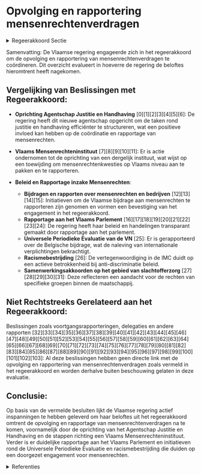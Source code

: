 # Opvolging en rapportering mensenrechtenverdragen

<details>
        <summary>Regeerakkoord Sectie </summary>
        <p>3.2.5 Opvolging en rapportering mensenrechtenverdragen De Vlaamse minister bevoegd voor Justitie en Handhaving neemt de coördinatie op zich voor het Vlaams niveau wat betreft de opvolging en rapportering van mensen-rechtenverdragen. </p>
        </details> 

Samenvatting:
De Vlaamse regering engageerde zich in het regeerakkoord om de opvolging en rapportering van mensenrechtenverdragen te coördineren. Dit overzicht evalueert in hoeverre de regering de beloftes hieromtrent heeft nagekomen.

## Vergelijking van Beslissingen met Regeerakkoord:
- **Oprichting Agentschap Justitie en Handhaving** \[0\]\[1\]\[2\]\[3\]\[4\]\[5\]\[6\]: De regering heeft dit nieuwe agentschap opgericht om de taken rond justitie en handhaving efficiënter te structureren, wat een positieve invloed kan hebben op de coördinatie en rapportage van mensenrechten.
  
- **Vlaams Mensenrechteninstituut** \[7\]\[8\]\[9\]\[10\]\[11\]: Er is actie ondernomen tot de oprichting van een dergelijk instituut, wat wijst op een toewijding om mensenrechtenkwesties op Vlaams niveau aan te pakken en te rapporteren.

- **Beleid en Rapportage inzake Mensenrechten**:
  - **Bijdragen en rapporten over mensenrechten en bedrijven** \[12\]\[13\]\[14\]\[15\]: Initiatieven om de Vlaamse bijdrage aan mensenrechten te rapporteren zijn genomen en vormen een bevestiging van het engagement in het regeerakkoord.
  - **Rapportage aan het Vlaams Parlement** \[16\]\[17\]\[18\]\[19\]\[20\]\[21\]\[22\]\[23\]\[24\]: De regering heeft haar beleid en handelingen transparant gemaakt door rapportage aan het parlement.
  - **Universele Periodieke Evaluatie van de VN** \[25\]: Er is gerapporteerd over de Belgische bijdrage, wat de naleving van internationale verplichtingen bekrachtigt.
  - **Racismebestrijding** \[26\]: De vertegenwoordiging in de IMC duidt op een actieve betrokkenheid bij anti-discriminatie beleid.
  - **Samenwerkingsakkoorden op het gebied van slachtofferzorg** \[27\]\[28\]\[29\]\[30\]\[31\]: Deze reflecteren een aandacht voor de rechten van specifieke groepen binnen de maatschappij.

## Niet Rechtstreeks Gerelateerd aan het Regeerakkoord:
Beslissingen zoals voortgangsrapporteringen, delegaties en andere rapporten \[32\]\[33\]\[34\]\[35\]\[36\]\[37\]\[38\]\[39\]\[40\]\[41\]\[42\]\[43\]\[44\]\[45\]\[46\]\[47\]\[48\]\[49\]\[50\]\[51\]\[52\]\[53\]\[54\]\[55\]\[56\]\[57\]\[58\]\[59\]\[60\]\[61\]\[62\]\[63\]\[64\]\[65\]\[66\]\[67\]\[68\]\[69\]\[70\]\[71\]\[72\]\[73\]\[74\]\[75\]\[76\]\[77\]\[78\]\[79\]\[80\]\[81\]\[82\]\[83\]\[84\]\[85\]\[86\]\[87\]\[88\]\[89\]\[90\]\[91\]\[92\]\[93\]\[94\]\[95\]\[96\]\[97\]\[98\]\[99\]\[100\]\[101\]\[102\]\[103\]: Al deze beslissingen hebben geen directe link met de opvolging en rapportering van mensenrechtenverdragen zoals vermeld in het regeerakkoord en worden derhalve buiten beschouwing gelaten in deze evaluatie.

## Conclusie:
Op basis van de vermelde besluiten lijkt de Vlaamse regering actief inspanningen te hebben geleverd om haar beloftes uit het regeerakkoord omtrent de opvolging en rapportage van mensenrechtenverdragen na te komen, voornamelijk door de oprichting van het Agentschap Justitie en Handhaving en de stappen richting een Vlaams Mensenrechteninstituut. Verder is er duidelijke rapportage aan het Vlaams Parlement en initiatieven rond de Universele Periodieke Evaluatie en racismebestrijding die duiden op een doorgezet engagement voor mensenrechten.

<details>
        <summary> Referenties</summary>
        **[\[0\]](https://beslissingenvlaamseregering.vlaanderen.be/?search=Oprichting%20Agentschap%20Justitie%20en%20Handhaving&dateOption=select&startDate=2021-07-16T06%3A00%3A00Z&endDate=2021-07-16T06%3A00%3A00Z)** : **(2021-07-16)** Oprichting Agentschap Justitie en Handhaving 

**[\[1\]](https://beslissingenvlaamseregering.vlaanderen.be/?search=Oprichting%20Agentschap%20Justitie%20en%20Handhaving&dateOption=select&startDate=2021-09-03T10%3A00%3A00Z&endDate=2021-09-03T10%3A00%3A00Z)** : **(2021-09-03)** Oprichting Agentschap Justitie en Handhaving 

**[\[2\]](https://beslissingenvlaamseregering.vlaanderen.be/?search=Personeelsplan%20voor%20het%20Agentschap%20Justitie%20en%20Handhaving&dateOption=select&startDate=2022-01-28T09%3A00%3A00Z&endDate=2022-01-28T09%3A00%3A00Z)** : **(2022-01-28)** Personeelsplan voor het Agentschap Justitie en Handhaving 

**[\[3\]](https://beslissingenvlaamseregering.vlaanderen.be/?search=Oprichting%20Agentschap%20Justitie%20en%20Handhaving%3A%20wijzigingsdecreet&dateOption=select&startDate=2022-01-14T09%3A00%3A00Z&endDate=2022-01-14T09%3A00%3A00Z)** : **(2022-01-14)** Oprichting Agentschap Justitie en Handhaving: wijzigingsdecreet 

**[\[4\]](https://beslissingenvlaamseregering.vlaanderen.be/?search=Oprichting%20Agentschap%20Justitie%20en%20Handhaving%3A%20wijzigingsbesluiten&dateOption=select&startDate=2022-01-14T09%3A00%3A00Z&endDate=2022-01-14T09%3A00%3A00Z)** : **(2022-01-14)** Oprichting Agentschap Justitie en Handhaving: wijzigingsbesluiten 

**[\[5\]](https://beslissingenvlaamseregering.vlaanderen.be/?search=Oprichting%20Agentschap%20Justitie%20en%20Handhaving%3A%20wijzigingsbesluiten&dateOption=select&startDate=2021-11-19T09%3A00%3A00Z&endDate=2021-11-19T09%3A00%3A00Z)** : **(2021-11-19)** Oprichting Agentschap Justitie en Handhaving: wijzigingsbesluiten 

**[\[6\]](https://beslissingenvlaamseregering.vlaanderen.be/?search=Oprichting%20Agentschap%20Justitie%20en%20Handhaving%3A%20wijzigingsbesluiten&dateOption=select&startDate=2022-03-11T09%3A00%3A00Z&endDate=2022-03-11T09%3A00%3A00Z)** : **(2022-03-11)** Oprichting Agentschap Justitie en Handhaving: wijzigingsbesluiten 

**[\[7\]](https://beslissingenvlaamseregering.vlaanderen.be/?search=Oprichtingsdecreet%20Vlaams%20Mensenrechteninstituut&dateOption=select&startDate=2022-10-28T08%3A00%3A00Z&endDate=2022-10-28T08%3A00%3A00Z)** : **(2022-10-28)** Oprichtingsdecreet Vlaams Mensenrechteninstituut 

**[\[8\]](https://beslissingenvlaamseregering.vlaanderen.be/?search=Oprichtingsdecreet%20Vlaams%20Mensenrechteninstituut&dateOption=select&startDate=2021-12-17T09%3A00%3A00Z&endDate=2021-12-17T09%3A00%3A00Z)** : **(2021-12-17)** Oprichtingsdecreet Vlaams Mensenrechteninstituut 

**[\[9\]](https://beslissingenvlaamseregering.vlaanderen.be/?search=Oprichtingsdecreet%20Vlaams%20Mensenrechteninstituut%3A%20opzeggen%20samenwerkingsakkoord%20Unia&dateOption=select&startDate=2022-07-08T08%3A00%3A00Z&endDate=2022-07-08T08%3A00%3A00Z)** : **(2022-07-08)** Oprichtingsdecreet Vlaams Mensenrechteninstituut: opzeggen samenwerkingsakkoord Unia 

**[\[10\]](https://beslissingenvlaamseregering.vlaanderen.be/?search=Oprichtingsdecreet%20Vlaams%20Mensenrechteninstituut&dateOption=select&startDate=2022-03-25T09%3A00%3A00Z&endDate=2022-03-25T09%3A00%3A00Z)** : **(2022-03-25)** Oprichtingsdecreet Vlaams Mensenrechteninstituut 

**[\[11\]](https://beslissingenvlaamseregering.vlaanderen.be/?search=Conceptnota%3A%20%E2%80%9CDe%20basisarchitectuur%20voor%20een%20Vlaams%20Mensenrechteninstituut%E2%80%9D&dateOption=select&startDate=2021-07-16T06%3A00%3A00Z&endDate=2021-07-16T06%3A00%3A00Z)** : **(2021-07-16)** Conceptnota: “De basisarchitectuur voor een Vlaams Mensenrechteninstituut” 

**[\[12\]](https://beslissingenvlaamseregering.vlaanderen.be/?search=Vlaamse%20bijdrage%20voor%20het%20tweede%20Nationaal%20Actieplan%20inzake%20Bedrijven%20en%20Mensenrechten&dateOption=select&startDate=2022-04-22T08%3A00%3A00Z&endDate=2022-04-22T08%3A00%3A00Z)** : **(2022-04-22)** Vlaamse bijdrage voor het tweede Nationaal Actieplan inzake Bedrijven en Mensenrechten 

**[\[13\]](https://beslissingenvlaamseregering.vlaanderen.be/?search=Vlaamse%20bijdrage%20aan%20het%20tweede%20Vrijwillig%20Nationaal%20Rapport%20over%20de%20voortgang%20van%20Agenda%202030%20en%20de%20duurzame%20ontwikkelingsdoelstellingen&dateOption=select&startDate=2022-10-21T08%3A00%3A00Z&endDate=2022-10-21T08%3A00%3A00Z)** : **(2022-10-21)** Vlaamse bijdrage aan het tweede Vrijwillig Nationaal Rapport over de voortgang van Agenda 2030 en de duurzame ontwikkelingsdoelstellingen 

**[\[14\]](https://beslissingenvlaamseregering.vlaanderen.be/?search=Kaderdecreet%20handhaving%20Vlaamse%20regelgeving&dateOption=select&startDate=2023-07-14T08%3A00%3A00Z&endDate=2023-07-14T08%3A00%3A00Z)** : **(2023-07-14)** Kaderdecreet handhaving Vlaamse regelgeving 

**[\[15\]](https://beslissingenvlaamseregering.vlaanderen.be/?search=Bekrachtiging%20en%20afkondiging%20decreet%20over%20het%20jeugd-%20en%20kinderrechtenbeleid%20en%20de%20ondersteuning%20van%20het%20jeugdwerk&dateOption=select&startDate=2023-11-23T16%3A00%3A00Z&endDate=2023-11-23T16%3A00%3A00Z)** : **(2023-11-23)** Bekrachtiging en afkondiging decreet over het jeugd- en kinderrechtenbeleid en de ondersteuning van het jeugdwerk 

**[\[16\]](https://beslissingenvlaamseregering.vlaanderen.be/?search=Rapportering%20aan%20het%20Vlaams%20Parlement%20in%20het%20kader%20van%20het%20decreet%20betreffende%20het%20vervreemden%20van%20onroerende%20domeingoederen%20en%20het%20vestigen%20en%20vervreemden%20van%20zakelijke%20rechten%20door%20de%20Vlaamse%20Gemeenschap%20en%20het%20Vlaamse%20Gewest&dateOption=select&startDate=2020-10-30T09%3A00%3A00Z&endDate=2020-10-30T09%3A00%3A00Z)** : **(2020-10-30)** Rapportering aan het Vlaams Parlement in het kader van het decreet betreffende het vervreemden van onroerende domeingoederen en het vestigen en vervreemden van zakelijke rechten door de Vlaamse Gemeenschap en het Vlaamse Gewest 

**[\[17\]](https://beslissingenvlaamseregering.vlaanderen.be/?search=Rapportering%20aan%20het%20Vlaams%20Parlement%20in%20het%20kader%20van%20het%20decreet%20betreffende%20het%20vervreemden%20van%20onroerende%20domeingoederen%20en%20het%20vestigen%20en%20vervreemden%20van%20zakelijke%20rechten%20door%20de%20Vlaamse%20Gemeenschap%20en%20het%20Vlaamse%20Gewest&dateOption=select&startDate=2021-11-12T09%3A00%3A00Z&endDate=2021-11-12T09%3A00%3A00Z)** : **(2021-11-12)** Rapportering aan het Vlaams Parlement in het kader van het decreet betreffende het vervreemden van onroerende domeingoederen en het vestigen en vervreemden van zakelijke rechten door de Vlaamse Gemeenschap en het Vlaamse Gewest 

**[\[18\]](https://beslissingenvlaamseregering.vlaanderen.be/?search=Rapportering%20aan%20het%20Vlaams%20Parlement%20in%20het%20kader%20van%20het%20decreet%20betreffende%20het%20vervreemden%20van%20onroerende%20domeingoederen%20en%20het%20vestigen%20en%20vervreemden%20van%20zakelijke%20rechten%20door%20de%20Vlaamse%20Gemeenschap%20en%20het%20Vlaamse%20Gewest&dateOption=select&startDate=2022-10-21T08%3A00%3A00Z&endDate=2022-10-21T08%3A00%3A00Z)** : **(2022-10-21)** Rapportering aan het Vlaams Parlement in het kader van het decreet betreffende het vervreemden van onroerende domeingoederen en het vestigen en vervreemden van zakelijke rechten door de Vlaamse Gemeenschap en het Vlaamse Gewest 

**[\[19\]](https://beslissingenvlaamseregering.vlaanderen.be/?search=Rapportering%20aan%20het%20Vlaams%20Parlement%20in%20het%20kader%20van%20het%20decreet%20betreffende%20het%20vervreemden%20van%20onroerende%20domeingoederen%20en%20het%20vestigen%20en%20vervreemden%20van%20zakelijke%20rechten%20door%20de%20Vlaamse%20Gemeenschap%20en%20het%20Vlaamse%20Gewest&dateOption=select&startDate=2023-10-20T08%3A00%3A00Z&endDate=2023-10-20T08%3A00%3A00Z)** : **(2023-10-20)** Rapportering aan het Vlaams Parlement in het kader van het decreet betreffende het vervreemden van onroerende domeingoederen en het vestigen en vervreemden van zakelijke rechten door de Vlaamse Gemeenschap en het Vlaamse Gewest 

**[\[20\]](https://beslissingenvlaamseregering.vlaanderen.be/?search=Europees%20Sociaal%20Handvest%3A%20indiening%20van%20het%2015de%20Belgisch%20rapport&dateOption=select&startDate=2021-01-22T09%3A00%3A00Z&endDate=2021-01-22T09%3A00%3A00Z)** : **(2021-01-22)** Europees Sociaal Handvest: indiening van het 15de Belgisch rapport 

**[\[21\]](https://beslissingenvlaamseregering.vlaanderen.be/?search=Voortgangsrapportering%20regiovorming&dateOption=select&startDate=2023-07-14T08%3A00%3A00Z&endDate=2023-07-14T08%3A00%3A00Z)** : **(2023-07-14)** Voortgangsrapportering regiovorming 

**[\[22\]](https://beslissingenvlaamseregering.vlaanderen.be/?search=Rapportering%20over%20de%20werking%20van%20de%20werk-%20en%20zorgtrajecten&dateOption=select&startDate=2022-07-08T08%3A00%3A00Z&endDate=2022-07-08T08%3A00%3A00Z)** : **(2022-07-08)** Rapportering over de werking van de werk- en zorgtrajecten 

**[\[23\]](https://beslissingenvlaamseregering.vlaanderen.be/?search=Rapportering%20over%20de%20uitvoering%20van%20de%20beheersovereenkomst%20met%20de%20VRT%20over%20de%20activiteiten%20van%20het%20jaar%202021&dateOption=select&startDate=2022-06-03T08%3A00%3A00Z&endDate=2022-06-03T08%3A00%3A00Z)** : **(2022-06-03)** Rapportering over de uitvoering van de beheersovereenkomst met de VRT over de activiteiten van het jaar 2021 

**[\[24\]](https://beslissingenvlaamseregering.vlaanderen.be/?search=Vlaanderen%20als%20territoriaal%20co%C3%B6rdinator%20van%20het%20Europees%20Burgemeestersconvenant&dateOption=select&startDate=2022-02-25T09%3A00%3A00Z&endDate=2022-02-25T09%3A00%3A00Z)** : **(2022-02-25)** Vlaanderen als territoriaal coördinator van het Europees Burgemeestersconvenant 

**[\[25\]](https://beslissingenvlaamseregering.vlaanderen.be/?search=Universele%20Periodieke%20Evaluatie%20in%20het%20kader%20van%20de%20mensenrechtenraad%20van%20de%20Verenigde%20Naties&dateOption=select&startDate=2021-03-12T09%3A00%3A00Z&endDate=2021-03-12T09%3A00%3A00Z)** : **(2021-03-12)** Universele Periodieke Evaluatie in het kader van de mensenrechtenraad van de Verenigde Naties 

**[\[26\]](https://beslissingenvlaamseregering.vlaanderen.be/?search=Vertegenwoordiging%20van%20de%20Vlaamse%20Regering%20in%20de%20Interministeriele%20Conferentie%20Racismebestrijding&dateOption=select&startDate=2020-03-20T09%3A00%3A00Z&endDate=2020-03-20T09%3A00%3A00Z)** : **(2020-03-20)** Vertegenwoordiging van de Vlaamse Regering in de Interministeriele Conferentie Racismebestrijding 

**[\[27\]](https://beslissingenvlaamseregering.vlaanderen.be/?search=Voorontwerp%20instemmingsdecreet%20samenwerkingsakkoord%20slachtofferzorg&dateOption=select&startDate=2023-07-07T09%3A00%3A00Z&endDate=2023-07-07T09%3A00%3A00Z)** : **(2023-07-07)** Voorontwerp instemmingsdecreet samenwerkingsakkoord slachtofferzorg 

**[\[28\]](https://beslissingenvlaamseregering.vlaanderen.be/?search=Samenwerkingsakkoord%20slachtofferzorg%20Vlaanderen%3A%20actualisering&dateOption=select&startDate=2023-11-10T09%3A00%3A00Z&endDate=2023-11-10T09%3A00%3A00Z)** : **(2023-11-10)** Samenwerkingsakkoord slachtofferzorg Vlaanderen: actualisering 

**[\[29\]](https://beslissingenvlaamseregering.vlaanderen.be/?search=Instemmingsdecreet%20samenwerkingsakkoord%20slachtofferzorg&dateOption=select&startDate=2023-03-17T09%3A00%3A00Z&endDate=2023-03-17T09%3A00%3A00Z)** : **(2023-03-17)** Instemmingsdecreet samenwerkingsakkoord slachtofferzorg 

**[\[30\]](https://beslissingenvlaamseregering.vlaanderen.be/?search=Samenwerkingsakkoord%20hulp-%20en%20dienstverlening%20aan%20gedetineerden&dateOption=select&startDate=2023-07-14T08%3A00%3A00Z&endDate=2023-07-14T08%3A00%3A00Z)** : **(2023-07-14)** Samenwerkingsakkoord hulp- en dienstverlening aan gedetineerden 

**[\[31\]](https://beslissingenvlaamseregering.vlaanderen.be/?search=Samenwerkingsakkoord%20slachtofferzorg%20Brussel%3A%20definitieve%20goedkeuring&dateOption=select&startDate=2023-11-10T09%3A00%3A00Z&endDate=2023-11-10T09%3A00%3A00Z)** : **(2023-11-10)** Samenwerkingsakkoord slachtofferzorg Brussel: definitieve goedkeuring 

**[\[32\]](https://beslissingenvlaamseregering.vlaanderen.be/?search=Rapportering%20over%20de%20deelname%20aan%20vergaderingen%20van%20het%20College%20van%20de%20Vlaamse%20Gemeenschapscommissie%20en%20het%20Verenigd%20College%20van%20de%20Gemeenschappelijke%20Gemeenschapscommissie&dateOption=select&startDate=2021-12-17T09%3A00%3A00Z&endDate=2021-12-17T09%3A00%3A00Z)** : **(2021-12-17)** Rapportering over de deelname aan vergaderingen van het College van de Vlaamse Gemeenschapscommissie en het Verenigd College van de Gemeenschappelijke Gemeenschapscommissie 

**[\[33\]](https://beslissingenvlaamseregering.vlaanderen.be/?search=Rapportering%20over%20de%20deelname%20aan%20vergaderingen%20van%20het%20College%20van%20de%20Vlaamse%20Gemeenschapscommissie%20en%20het%20Verenigd%20College%20van%20de%20Gemeenschappelijke%20Gemeenschapscommissie&dateOption=select&startDate=2022-12-23T09%3A00%3A00Z&endDate=2022-12-23T09%3A00%3A00Z)** : **(2022-12-23)** Rapportering over de deelname aan vergaderingen van het College van de Vlaamse Gemeenschapscommissie en het Verenigd College van de Gemeenschappelijke Gemeenschapscommissie 

**[\[34\]](https://beslissingenvlaamseregering.vlaanderen.be/?search=Rapportering%20over%20de%20deelname%20aan%20vergaderingen%20van%20het%20College%20van%20de%20Vlaamse%20Gemeenschapscommissie%20en%20het%20Verenigd%20College%20van%20de%20Gemeenschappelijke%20Gemeenschapscommissie&dateOption=select&startDate=2023-12-22T09%3A00%3A00Z&endDate=2023-12-22T09%3A00%3A00Z)** : **(2023-12-22)** Rapportering over de deelname aan vergaderingen van het College van de Vlaamse Gemeenschapscommissie en het Verenigd College van de Gemeenschappelijke Gemeenschapscommissie 

**[\[35\]]** : **(2020-04-03)**  

**[\[36\]]** : **(2020-04-03)**  

**[\[37\]](https://beslissingenvlaamseregering.vlaanderen.be/?search=Milieuhandhavingsrapport%202019%20van%20de%20Vlaamse%20Hoge%20Handhavingsraad%20voor%20Ruimte%20en%20Milieu%20%28VHRM%29&dateOption=select&startDate=2020-11-13T09%3A00%3A00Z&endDate=2020-11-13T09%3A00%3A00Z)** : **(2020-11-13)** Milieuhandhavingsrapport 2019 van de Vlaamse Hoge Handhavingsraad voor Ruimte en Milieu (VHRM) 

**[\[38\]]** : **(2020-03-13)**  

**[\[39\]](https://beslissingenvlaamseregering.vlaanderen.be/?search=Indiening%20Belgische%20rapportering%20over%20de%20implementatie%20van%20de%20UNESCO%202005%20Conventie%20betreffende%20de%20bescherming%20en%20de%20bevordering%20van%20de%20diversiteit%20van%20cultuuruitingen&dateOption=select&startDate=2021-06-18T08%3A00%3A00Z&endDate=2021-06-18T08%3A00%3A00Z)** : **(2021-06-18)** Indiening Belgische rapportering over de implementatie van de UNESCO 2005 Conventie betreffende de bescherming en de bevordering van de diversiteit van cultuuruitingen 

**[\[40\]](https://beslissingenvlaamseregering.vlaanderen.be/?search=Rapportering%20over%20de%20toepassing%20van%20het%20Bestuursdecreet%20-%20Hoofdstuk%20deugdelijk%20bestuur&dateOption=select&startDate=2022-06-17T09%3A00%3A00Z&endDate=2022-06-17T09%3A00%3A00Z)** : **(2022-06-17)** Rapportering over de toepassing van het Bestuursdecreet - Hoofdstuk deugdelijk bestuur 

**[\[41\]](https://beslissingenvlaamseregering.vlaanderen.be/?search=Bijkomende%20afspraken%20voor%20de%20opvolging%20van%20de%20personeels-%20en%20budgettaire%20besparing%202020-2024%20in%20Vlaamse%20overheid&dateOption=select&startDate=2022-09-09T08%3A00%3A00Z&endDate=2022-09-09T08%3A00%3A00Z)** : **(2022-09-09)** Bijkomende afspraken voor de opvolging van de personeels- en budgettaire besparing 2020-2024 in Vlaamse overheid 

**[\[42\]](https://beslissingenvlaamseregering.vlaanderen.be/?search=Vlaamse%20Hoge%20Handhavingsraad%20voor%20Ruimte%20en%20Milieu%20%28VHRM%29%3A%20handhavingsrapport%20Ruimtelijke%20Ordening%202019&dateOption=select&startDate=2020-11-20T09%3A00%3A00Z&endDate=2020-11-20T09%3A00%3A00Z)** : **(2020-11-20)** Vlaamse Hoge Handhavingsraad voor Ruimte en Milieu (VHRM): handhavingsrapport Ruimtelijke Ordening 2019 

**[\[43\]](https://beslissingenvlaamseregering.vlaanderen.be/?search=Voortgangsrapportering%20regiovorming&dateOption=select&startDate=2022-07-08T08%3A00%3A00Z&endDate=2022-07-08T08%3A00%3A00Z)** : **(2022-07-08)** Voortgangsrapportering regiovorming 

**[\[44\]](https://beslissingenvlaamseregering.vlaanderen.be/?search=Uitvoeringsbesluit%20decreet%20jeugd-%20en%20kinderrechtenbeleid&dateOption=select&startDate=2020-07-17T08%3A00%3A00Z&endDate=2020-07-17T08%3A00%3A00Z)** : **(2020-07-17)** Uitvoeringsbesluit decreet jeugd- en kinderrechtenbeleid 

**[\[45\]]** : **(2020-09-22)**  

**[\[46\]]** : **(2020-09-25)**  

**[\[47\]](https://beslissingenvlaamseregering.vlaanderen.be/?search=Decreet%20over%20het%20geco%C3%B6rdineerd%20Vlaams%20vrijwilligersbeleid&dateOption=select&startDate=2023-06-23T08%3A00%3A00Z&endDate=2023-06-23T08%3A00%3A00Z)** : **(2023-06-23)** Decreet over het gecoördineerd Vlaams vrijwilligersbeleid 

**[\[48\]](https://beslissingenvlaamseregering.vlaanderen.be/?search=Ondersteuning%20in%20het%20kader%20van%20de%20organisatie%20van%20de%20hulp-%20en%20dienstverlening%20aan%20gedetineerden%3A%20ingebed%20in%20Agentschap%20Justitie%20en%20Handhaving&dateOption=select&startDate=2023-07-14T08%3A00%3A00Z&endDate=2023-07-14T08%3A00%3A00Z)** : **(2023-07-14)** Ondersteuning in het kader van de organisatie van de hulp- en dienstverlening aan gedetineerden: ingebed in Agentschap Justitie en Handhaving 

**[\[49\]](https://beslissingenvlaamseregering.vlaanderen.be/?search=Samenwerkingsakkoord%20uitwisseling%20gegevens%20tussen%20Openbaar%20Ministerie%20en%20een%20Vlaamse%20bestuurlijke%20beboetingsinstantie&dateOption=select&startDate=2023-03-17T09%3A00%3A00Z&endDate=2023-03-17T09%3A00%3A00Z)** : **(2023-03-17)** Samenwerkingsakkoord uitwisseling gegevens tussen Openbaar Ministerie en een Vlaamse bestuurlijke beboetingsinstantie 

**[\[50\]](https://beslissingenvlaamseregering.vlaanderen.be/?search=Rapportageverplichting%20vzw%20BO%20Vlas&dateOption=select&startDate=2020-03-06T09%3A00%3A00Z&endDate=2020-03-06T09%3A00%3A00Z)** : **(2020-03-06)** Rapportageverplichting vzw BO Vlas 

**[\[51\]](https://beslissingenvlaamseregering.vlaanderen.be/?search=Uitvoeringsbesluit%20decreet%20jeugd-%20en%20kinderrechtenbeleid&dateOption=select&startDate=2020-09-25T08%3A00%3A00Z&endDate=2020-09-25T08%3A00%3A00Z)** : **(2020-09-25)** Uitvoeringsbesluit decreet jeugd- en kinderrechtenbeleid 

**[\[52\]](https://beslissingenvlaamseregering.vlaanderen.be/?search=Delegatie%20minister%20voor%20justitiehuizen&dateOption=select&startDate=2021-07-16T06%3A00%3A00Z&endDate=2021-07-16T06%3A00%3A00Z)** : **(2021-07-16)** Delegatie minister voor justitiehuizen 

**[\[53\]](https://beslissingenvlaamseregering.vlaanderen.be/?search=Plan%20Vlaamse%20veerkracht%3A%20dossier%20151&dateOption=select&startDate=2021-03-12T09%3A00%3A00Z&endDate=2021-03-12T09%3A00%3A00Z)** : **(2021-03-12)** Plan Vlaamse veerkracht: dossier 151 

**[\[54\]](https://beslissingenvlaamseregering.vlaanderen.be/?search=Samenwerkingsakkoord%20regionale%20sociale%20inspecties&dateOption=select&startDate=2021-09-10T08%3A00%3A00Z&endDate=2021-09-10T08%3A00%3A00Z)** : **(2021-09-10)** Samenwerkingsakkoord regionale sociale inspecties 

**[\[55\]](https://beslissingenvlaamseregering.vlaanderen.be/?search=Uitvoering%20bepalingen%20decreet%20justitiehuizen%20en%20juridische%20eerstelijnsbijstand&dateOption=select&startDate=2022-01-21T09%3A00%3A00Z&endDate=2022-01-21T09%3A00%3A00Z)** : **(2022-01-21)** Uitvoering bepalingen decreet justitiehuizen en juridische eerstelijnsbijstand 

**[\[56\]](https://beslissingenvlaamseregering.vlaanderen.be/?search=Rapportageverplichting%20vzw%20BO%20Vlas&dateOption=select&startDate=2020-01-24T09%3A00%3A00Z&endDate=2020-01-24T09%3A00%3A00Z)** : **(2020-01-24)** Rapportageverplichting vzw BO Vlas 

**[\[57\]]** : **(2020-03-27)**  

**[\[58\]](https://beslissingenvlaamseregering.vlaanderen.be/?search=Hoge%20Raad%20voor%20de%20Handhavingsuitvoering%3A%20benoeming%20leden&dateOption=select&startDate=2020-10-30T09%3A00%3A00Z&endDate=2020-10-30T09%3A00%3A00Z)** : **(2020-10-30)** Hoge Raad voor de Handhavingsuitvoering: benoeming leden 

**[\[59\]](https://beslissingenvlaamseregering.vlaanderen.be/?search=Aanpassing%20huishoudelijk%20reglement%20als%20bijlage%20aan%20de%20samenwerkingsovereenkomst%20van%207%20juli%202000%20over%20de%20voorbereiding%20van%20de%20werkzaamheden%20binnen%20de%20onderafdeling%20Vlaams%20Gewest%20en%20Vlaamse%20Gemeenschap%20van%20de%20eerste%20afdeling%20van%20het%20Comit%C3%A9%20voor%20de%20provinciale%20en%20plaatselijke%20overheidsdiensten%20%28Comit%C3%A9%20C1%29&dateOption=select&startDate=2021-04-30T08%3A00%3A00Z&endDate=2021-04-30T08%3A00%3A00Z)** : **(2021-04-30)** Aanpassing huishoudelijk reglement als bijlage aan de samenwerkingsovereenkomst van 7 juli 2000 over de voorbereiding van de werkzaamheden binnen de onderafdeling Vlaams Gewest en Vlaamse Gemeenschap van de eerste afdeling van het Comité voor de provinciale en plaatselijke overheidsdiensten (Comité C1) 

**[\[60\]](https://beslissingenvlaamseregering.vlaanderen.be/?search=Vlaams%20Intersectoraal%20Akkoord%20voor%20de%20social/non-profitsectoren%3A%20Begeleidend%20Comit%C3%A9%20opvolging%20van%20de%20monitoring%20van%20personeelsgegevens&dateOption=select&startDate=2019-12-13T09%3A00%3A00Z&endDate=2019-12-13T09%3A00%3A00Z)** : **(2019-12-13)** Vlaams Intersectoraal Akkoord voor de social/non-profitsectoren: Begeleidend Comité opvolging van de monitoring van personeelsgegevens 

**[\[61\]](https://beslissingenvlaamseregering.vlaanderen.be/?search=Protocol%20inzake%20het%20engagement%20van%20de%20ondertekenende%20partijen%20betreffende%20het%20personeel%20van%20de%20sociale%20huisvestingsmaatschappijen%20en%20de%20sociale%20verhuurkantoren%20in%20het%20Vlaamse%20Gewest&dateOption=select&startDate=2022-10-07T08%3A00%3A00Z&endDate=2022-10-07T08%3A00%3A00Z)** : **(2022-10-07)** Protocol inzake het engagement van de ondertekenende partijen betreffende het personeel van de sociale huisvestingsmaatschappijen en de sociale verhuurkantoren in het Vlaamse Gewest 

**[\[62\]](https://beslissingenvlaamseregering.vlaanderen.be/?search=Uitvoering%20decreet%20Vlaams%20vrijwilligersbeleid%3A%20procedures%20subsidi%C3%ABring%20vzw%20Vlaams%20Steunpunt%20Vrijwilligerswerk&dateOption=select&startDate=2023-09-08T08%3A00%3A00Z&endDate=2023-09-08T08%3A00%3A00Z)** : **(2023-09-08)** Uitvoering decreet Vlaams vrijwilligersbeleid: procedures subsidiëring vzw Vlaams Steunpunt Vrijwilligerswerk 

**[\[63\]](https://beslissingenvlaamseregering.vlaanderen.be/?search=Personeelsplan%20Agentschap%20Justitie%20en%20Handhaving&dateOption=select&startDate=2023-02-17T09%3A00%3A00Z&endDate=2023-02-17T09%3A00%3A00Z)** : **(2023-02-17)** Personeelsplan Agentschap Justitie en Handhaving 

**[\[64\]](https://beslissingenvlaamseregering.vlaanderen.be/?search=Decreet%20coronagebonden%20bemiddelingsopdracht%20woninghuurovereenkomsten&dateOption=select&startDate=2020-05-08T08%3A00%3A00Z&endDate=2020-05-08T08%3A00%3A00Z)** : **(2020-05-08)** Decreet coronagebonden bemiddelingsopdracht woninghuurovereenkomsten 

**[\[65\]](https://beslissingenvlaamseregering.vlaanderen.be/?search=Uitvoering%20bepalingen%20decreet%20justitiehuizen%20en%20de%20juridische%20eerstelijnsbijstand&dateOption=select&startDate=2021-12-03T09%3A00%3A00Z&endDate=2021-12-03T09%3A00%3A00Z)** : **(2021-12-03)** Uitvoering bepalingen decreet justitiehuizen en de juridische eerstelijnsbijstand 

**[\[66\]](https://beslissingenvlaamseregering.vlaanderen.be/?search=Decreet%20over%20verwerking%20van%20persoonsgegevens%20in%20het%20kader%20van%20multidisciplinaire%20samenwerking%20bij%20deelname%20aan%20casusoverleg&dateOption=select&startDate=2023-06-30T08%3A00%3A00Z&endDate=2023-06-30T08%3A00%3A00Z)** : **(2023-06-30)** Decreet over verwerking van persoonsgegevens in het kader van multidisciplinaire samenwerking bij deelname aan casusoverleg 

**[\[67\]](https://beslissingenvlaamseregering.vlaanderen.be/?search=Nota%20aan%20het%20Overlegcomit%C3%A9%3A%20%27De%20goedkeuring%20van%20het%20samenwerkingsakkoord%20tussen%20de%20Federale%20Staat%2C%20de%20Vlaamse%20Gemeenschap%20en%20het%20Vlaamse%20Gewest%20over%20de%20hulp-%20en%20dienstverlening%20aan%20gedetineerden%27&dateOption=select&startDate=2023-07-14T08%3A00%3A00Z&endDate=2023-07-14T08%3A00%3A00Z)** : **(2023-07-14)** Nota aan het Overlegcomité: 'De goedkeuring van het samenwerkingsakkoord tussen de Federale Staat, de Vlaamse Gemeenschap en het Vlaamse Gewest over de hulp- en dienstverlening aan gedetineerden' 

**[\[68\]](https://beslissingenvlaamseregering.vlaanderen.be/?search=Vertegenwoordiging%20van%20de%20Vlaamse%20Regering%20in%20de%20Interministeri%C3%ABle%20conferentie%20%28IMC%29%20Vrouwenrechten&dateOption=select&startDate=2020-01-31T09%3A00%3A00Z&endDate=2020-01-31T09%3A00%3A00Z)** : **(2020-01-31)** Vertegenwoordiging van de Vlaamse Regering in de Interministeriële conferentie (IMC) Vrouwenrechten 

**[\[69\]](https://beslissingenvlaamseregering.vlaanderen.be/?search=Derde%20inhoudelijk%20en%20financieel%20verslag%20samenwerkingsverband%20overheidsopdracht%20contactopsporing&dateOption=select&startDate=2021-03-26T09%3A00%3A00Z&endDate=2021-03-26T09%3A00%3A00Z)** : **(2021-03-26)** Derde inhoudelijk en financieel verslag samenwerkingsverband overheidsopdracht contactopsporing 

**[\[70\]](https://beslissingenvlaamseregering.vlaanderen.be/?search=Voortgangsrapportering%20Verkeersveiligheidsplan%20Vlaanderen%202021-2025&dateOption=select&startDate=2022-11-10T07%3A00%3A00Z&endDate=2022-11-10T07%3A00%3A00Z)** : **(2022-11-10)** Voortgangsrapportering Verkeersveiligheidsplan Vlaanderen 2021-2025 

**[\[71\]](https://beslissingenvlaamseregering.vlaanderen.be/?search=Uitvoering%20decreet%20Vlaams%20vrijwilligersbeleid%3A%20procedures%20subsidi%C3%ABring%20vzw%20Vlaams%20Steunpunt%20Vrijwilligerswerk&dateOption=select&startDate=2023-06-02T08%3A00%3A00Z&endDate=2023-06-02T08%3A00%3A00Z)** : **(2023-06-02)** Uitvoering decreet Vlaams vrijwilligersbeleid: procedures subsidiëring vzw Vlaams Steunpunt Vrijwilligerswerk 

**[\[72\]](https://beslissingenvlaamseregering.vlaanderen.be/?search=Tweede%20inhoudelijk%20en%20financieel%20verslag%20samenwerkingsverband%0Aoverheidsopdracht%20contactopsporing&dateOption=select&startDate=2020-12-11T09%3A00%3A00Z&endDate=2020-12-11T09%3A00%3A00Z)** : **(2020-12-11)** Tweede inhoudelijk en financieel verslag samenwerkingsverband
overheidsopdracht contactopsporing 

**[\[73\]](https://beslissingenvlaamseregering.vlaanderen.be/?search=Samenwerkingsakkoord%20regionale%20sociale%20inspecties&dateOption=select&startDate=2021-11-12T09%3A00%3A00Z&endDate=2021-11-12T09%3A00%3A00Z)** : **(2021-11-12)** Samenwerkingsakkoord regionale sociale inspecties 

**[\[74\]](https://beslissingenvlaamseregering.vlaanderen.be/?search=Voortgangsrapportering%20vrijwillige%20samenvoeging%20van%20gemeenten&dateOption=select&startDate=2023-07-07T09%3A00%3A00Z&endDate=2023-07-07T09%3A00%3A00Z)** : **(2023-07-07)** Voortgangsrapportering vrijwillige samenvoeging van gemeenten 

**[\[75\]](https://beslissingenvlaamseregering.vlaanderen.be/?search=Uitvoering%20bepalingen%20decreet%20justitiehuizen%20en%20juridische%20eerstelijnsbijstand&dateOption=select&startDate=2022-03-18T09%3A00%3A00Z&endDate=2022-03-18T09%3A00%3A00Z)** : **(2022-03-18)** Uitvoering bepalingen decreet justitiehuizen en juridische eerstelijnsbijstand 

**[\[76\]](https://beslissingenvlaamseregering.vlaanderen.be/?search=Tussentijds%20verslag%20over%20de%20tenuitvoerlegging%20van%20het%20nationaal%20actieplan%20ter%20bestrijding%20van%20gendergerelateerd%20geweld%202021-2025&dateOption=select&startDate=2023-12-22T09%3A00%3A00Z&endDate=2023-12-22T09%3A00%3A00Z)** : **(2023-12-22)** Tussentijds verslag over de tenuitvoerlegging van het nationaal actieplan ter bestrijding van gendergerelateerd geweld 2021-2025 

**[\[77\]](https://beslissingenvlaamseregering.vlaanderen.be/?search=Rapportering%20over%20de%20uitvoering%20van%20de%20beheersovereenkomst%20met%20de%20VRT%20over%20de%20activiteiten%20van%20het%20jaar%202020&dateOption=select&startDate=2021-06-18T08%3A00%3A00Z&endDate=2021-06-18T08%3A00%3A00Z)** : **(2021-06-18)** Rapportering over de uitvoering van de beheersovereenkomst met de VRT over de activiteiten van het jaar 2020 

**[\[78\]](https://beslissingenvlaamseregering.vlaanderen.be/?search=Voorontwerp%20van%20decreet%20over%20verwerking%20van%20persoonsgegevens%20in%20het%20kader%20van%20multidisciplinaire%20samenwerking%20bij%20deelname%20aan%20casusoverleg&dateOption=select&startDate=2022-11-25T11%3A00%3A00Z&endDate=2022-11-25T11%3A00%3A00Z)** : **(2022-11-25)** Voorontwerp van decreet over verwerking van persoonsgegevens in het kader van multidisciplinaire samenwerking bij deelname aan casusoverleg 

**[\[79\]](https://beslissingenvlaamseregering.vlaanderen.be/?search=Samenwerkingsakkoord%20regionale%20sociale%20inspecties&dateOption=select&startDate=2021-05-21T08%3A00%3A00Z&endDate=2021-05-21T08%3A00%3A00Z)** : **(2021-05-21)** Samenwerkingsakkoord regionale sociale inspecties 

**[\[80\]](https://beslissingenvlaamseregering.vlaanderen.be/?search=Opzegging%20van%20het%20samenwerkingsakkoord%20voor%20de%20oprichting%20van%20het%20interfederaal%20Centrum%20voor%20gelijke%20kansen%20en%20bestrijding%20van%20discriminatie%20en%20racisme&dateOption=select&startDate=2022-09-02T08%3A00%3A00Z&endDate=2022-09-02T08%3A00%3A00Z)** : **(2022-09-02)** Opzegging van het samenwerkingsakkoord voor de oprichting van het interfederaal Centrum voor gelijke kansen en bestrijding van discriminatie en racisme 

**[\[81\]](https://beslissingenvlaamseregering.vlaanderen.be/?search=Rapportering%20over%20de%20uitvoering%20van%20de%20beheersovereenkomst%20met%20de%20VRT%20over%20de%20activiteiten%20van%20het%20jaar%202022&dateOption=select&startDate=2023-06-16T08%3A00%3A00Z&endDate=2023-06-16T08%3A00%3A00Z)** : **(2023-06-16)** Rapportering over de uitvoering van de beheersovereenkomst met de VRT over de activiteiten van het jaar 2022 

**[\[82\]](https://beslissingenvlaamseregering.vlaanderen.be/?search=Voorontwerp%20van%20decreet%20over%20het%20jeugd-%20en%20kinderrechtenbeleid%20en%20de%20ondersteuning%20van%20het%20jeugdwerk&dateOption=select&startDate=2023-01-27T09%3A00%3A00Z&endDate=2023-01-27T09%3A00%3A00Z)** : **(2023-01-27)** Voorontwerp van decreet over het jeugd- en kinderrechtenbeleid en de ondersteuning van het jeugdwerk 

**[\[83\]](https://beslissingenvlaamseregering.vlaanderen.be/?search=Vertegenwoordiging%20van%20de%20Vlaamse%20Regering%20in%20de%20Interministeri%C3%ABle%20Conferenties&dateOption=select&startDate=2022-06-10T08%3A00%3A00Z&endDate=2022-06-10T08%3A00%3A00Z)** : **(2022-06-10)** Vertegenwoordiging van de Vlaamse Regering in de Interministeriële Conferenties 

**[\[84\]]** : **(2020-10-09)**  

**[\[85\]](https://beslissingenvlaamseregering.vlaanderen.be/?search=Aansluitingen%20Handhavingsplatform&dateOption=select&startDate=2023-07-14T08%3A00%3A00Z&endDate=2023-07-14T08%3A00%3A00Z)** : **(2023-07-14)** Aansluitingen Handhavingsplatform 

**[\[86\]]** : **(2020-06-26)**  

**[\[87\]](https://beslissingenvlaamseregering.vlaanderen.be/?search=Rapportage%20actieplan%20ter%20preventie%20van%20gewelddadige%20radicalisering%2C%20extremisme%2C%20terrorisme%20en%20polarisatie&dateOption=select&startDate=2023-01-20T09%3A00%3A00Z&endDate=2023-01-20T09%3A00%3A00Z)** : **(2023-01-20)** Rapportage actieplan ter preventie van gewelddadige radicalisering, extremisme, terrorisme en polarisatie 

**[\[88\]](https://beslissingenvlaamseregering.vlaanderen.be/?search=Ondersteuning%20organisatie%20hulp-%20en%20dienstverlening%20aan%20gedetineerden%3A%20ingebed%20in%20Agentschap%20Justitie%20en%20Handhaving&dateOption=select&startDate=2023-09-08T08%3A00%3A00Z&endDate=2023-09-08T08%3A00%3A00Z)** : **(2023-09-08)** Ondersteuning organisatie hulp- en dienstverlening aan gedetineerden: ingebed in Agentschap Justitie en Handhaving 

**[\[89\]](https://beslissingenvlaamseregering.vlaanderen.be/?search=Vlaamse%20toeleidingscommissie%20bij%20het%20Vlaams%20Agentschap%20voor%20Personen%20met%20een%20Handicap%20%20%28VAPH%29%3A%20benoeming%20leden%20en%20voorzitters&dateOption=select&startDate=2020-12-18T09%3A00%3A00Z&endDate=2020-12-18T09%3A00%3A00Z)** : **(2020-12-18)** Vlaamse toeleidingscommissie bij het Vlaams Agentschap voor Personen met een Handicap  (VAPH): benoeming leden en voorzitters 

**[\[90\]](https://beslissingenvlaamseregering.vlaanderen.be/?search=Aangepaste%20vertegenwoordiging%20van%20de%20Vlaamse%20Regering%20in%20overleg-%20en%20onderhandelingsorganen&dateOption=select&startDate=2023-11-23T16%3A00%3A00Z&endDate=2023-11-23T16%3A00%3A00Z)** : **(2023-11-23)** Aangepaste vertegenwoordiging van de Vlaamse Regering in overleg- en onderhandelingsorganen 

**[\[91\]](https://beslissingenvlaamseregering.vlaanderen.be/?search=Opmaak%20van%20een%20nieuw%20besluit%20rechtspositieregeling%20voor%20personeelsleden%20van%20lokale%20en%20provinciale%20besturen&dateOption=select&startDate=2021-07-16T06%3A00%3A00Z&endDate=2021-07-16T06%3A00%3A00Z)** : **(2021-07-16)** Opmaak van een nieuw besluit rechtspositieregeling voor personeelsleden van lokale en provinciale besturen 

**[\[92\]](https://beslissingenvlaamseregering.vlaanderen.be/?search=Uitvoeringsbesluit%20decreet%20over%20het%20jeugd-%20en%20kinderrechtenbeleid%20en%20de%20ondersteuning%20van%20het%20jeugdwerk&dateOption=select&startDate=2023-07-14T08%3A00%3A00Z&endDate=2023-07-14T08%3A00%3A00Z)** : **(2023-07-14)** Uitvoeringsbesluit decreet over het jeugd- en kinderrechtenbeleid en de ondersteuning van het jeugdwerk 

**[\[93\]](https://beslissingenvlaamseregering.vlaanderen.be/?search=Handhaving%20onroerend%20erfgoed%3A%20aanwijzing%20ambtenaren%20dwangbevelen&dateOption=select&startDate=2020-09-11T08%3A00%3A00Z&endDate=2020-09-11T08%3A00%3A00Z)** : **(2020-09-11)** Handhaving onroerend erfgoed: aanwijzing ambtenaren dwangbevelen 

**[\[94\]](https://beslissingenvlaamseregering.vlaanderen.be/?search=Visienota%20Level%20Up%20Vlaanderen%3A%20tussentijdse%20rapportering&dateOption=select&startDate=2023-12-15T09%3A00%3A00Z&endDate=2023-12-15T09%3A00%3A00Z)** : **(2023-12-15)** Visienota Level Up Vlaanderen: tussentijdse rapportering 

**[\[95\]]** : **(2020-06-12)**  

**[\[96\]](https://beslissingenvlaamseregering.vlaanderen.be/?search=Kaderdecreet%20handhaving%20Vlaamse%20regelgeving&dateOption=select&startDate=2023-05-26T08%3A00%3A00Z&endDate=2023-05-26T08%3A00%3A00Z)** : **(2023-05-26)** Kaderdecreet handhaving Vlaamse regelgeving 

**[\[97\]]** : **(2020-01-31)**  

**[\[98\]](https://beslissingenvlaamseregering.vlaanderen.be/?search=Voorontwerp%20van%20decreet%20over%20het%20jeugd-%20en%20kinderrechtenbeleid%20en%20de%20ondersteuning%20van%20het%20jeugdwerk&dateOption=select&startDate=2023-03-31T08%3A00%3A00Z&endDate=2023-03-31T08%3A00%3A00Z)** : **(2023-03-31)** Voorontwerp van decreet over het jeugd- en kinderrechtenbeleid en de ondersteuning van het jeugdwerk 

**[\[99\]](https://beslissingenvlaamseregering.vlaanderen.be/?search=Vlaams%20jeugd-%20en%20kinderrechtenbeleidsplan%3A%20vijf%20prioritaire%20doelstellingen&dateOption=select&startDate=2020-03-13T09%3A00%3A00Z&endDate=2020-03-13T09%3A00%3A00Z)** : **(2020-03-13)** Vlaams jeugd- en kinderrechtenbeleidsplan: vijf prioritaire doelstellingen 

**[\[100\]]** : **(2020-09-11)**  

**[\[101\]](https://beslissingenvlaamseregering.vlaanderen.be/?search=Vlaams%20Actieplan%20Jeugddelinquentie&dateOption=select&startDate=2023-06-09T08%3A00%3A00Z&endDate=2023-06-09T08%3A00%3A00Z)** : **(2023-06-09)** Vlaams Actieplan Jeugddelinquentie 

**[\[102\]](https://beslissingenvlaamseregering.vlaanderen.be/?search=Kaderdecreet%20handhaving%20Vlaamse%20regelgeving&dateOption=select&startDate=2022-11-25T11%3A00%3A00Z&endDate=2022-11-25T11%3A00%3A00Z)** : **(2022-11-25)** Kaderdecreet handhaving Vlaamse regelgeving 

**[\[103\]](https://beslissingenvlaamseregering.vlaanderen.be/?search=COVID-19%3A%20maatregelen%20beleidsvelden%20van%20de%20Vlaamse%20minister%20van%20Justitie%20en%20Handhaving%2C%20Omgeving%2C%20Energie%20en%20Toerisme&dateOption=select&startDate=2020-03-13T07%3A00%3A00Z&endDate=2020-03-13T07%3A00%3A00Z)** : **(2020-03-13)** COVID-19: maatregelen beleidsvelden van de Vlaamse minister van Justitie en Handhaving, Omgeving, Energie en Toerisme 
        </details> 

